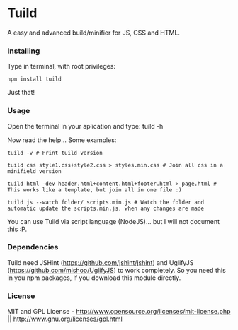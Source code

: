 # Tuild
A easy and advanced build/minifier for JS, CSS and HTML.

### Installing

Type in terminal, with root privileges:

	npm install tuild

Just that!

### Usage
Open the terminal in your aplication and type:
	tuild -h
	
Now read the help... Some examples:

	tuild -v # Print tuild version
	
	tuild css style1.css+style2.css > styles.min.css # Join all css in a minifield version
	
	tuild html -dev header.html+content.html+footer.html > page.html # This works like a template, but join all in one file :)
	
	tuild js --watch folder/ scripts.min.js # Watch the folder and automatic update the scripts.min.js, when any changes are made

You can use Tuild via script language (NodeJS)... but I will not document this :P.
	
### Dependencies

Tuild need JSHint (<https://github.com/jshint/jshint>) and UglifyJS (<https://github.com/mishoo/UglifyJS>) to work completely. So you need this in you npm packages, if you download this module directly.

### License

MIT and GPL License - <http://www.opensource.org/licenses/mit-license.php> || <http://www.gnu.org/licenses/gpl.html>